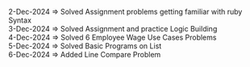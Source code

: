 2-Dec-2024 => Solved Assignment problems getting familiar with ruby Syntax</br>
3-Dec-2024 => Solved Assignment and practice Logic Building</br>
4-Dec-2024 => Solved 6 Employee Wage Use Cases Problems </br>
5-Dec-2024 => Solved Basic Programs on List</br>
6-Dec-2024 => Added Line Compare Problem
